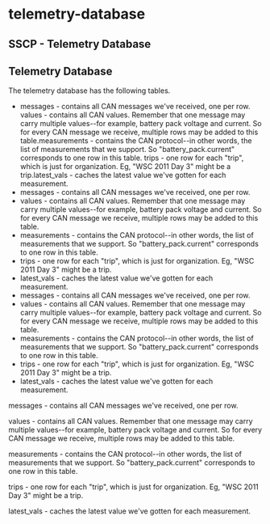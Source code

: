 # telemetry-database

## SSCP - Telemetry Database

## Telemetry Database

The telemetry database has the following tables.

* messages - contains all CAN messages we've received, one per row. values - contains all CAN values. Remember that one message may carry multiple values--for example, battery pack voltage and current. So for every CAN message we receive, multiple rows may be added to this table.measurements - contains the CAN protocol--in other words, the list of measurements that we support. So "battery\_pack.current" corresponds to one row in this table. trips - one row for each "trip", which is just for organization. Eg, "WSC 2011 Day 3" might be a trip.latest\_vals - caches the latest value we've gotten for each measurement.&#x20;
* messages - contains all CAN messages we've received, one per row.&#x20;
* values - contains all CAN values. Remember that one message may carry multiple values--for example, battery pack voltage and current. So for every CAN message we receive, multiple rows may be added to this table.
* measurements - contains the CAN protocol--in other words, the list of measurements that we support. So "battery\_pack.current" corresponds to one row in this table.&#x20;
* trips - one row for each "trip", which is just for organization. Eg, "WSC 2011 Day 3" might be a trip.
* latest\_vals - caches the latest value we've gotten for each measurement.&#x20;
* messages - contains all CAN messages we've received, one per row.&#x20;
* values - contains all CAN values. Remember that one message may carry multiple values--for example, battery pack voltage and current. So for every CAN message we receive, multiple rows may be added to this table.
* measurements - contains the CAN protocol--in other words, the list of measurements that we support. So "battery\_pack.current" corresponds to one row in this table.&#x20;
* trips - one row for each "trip", which is just for organization. Eg, "WSC 2011 Day 3" might be a trip.
* latest\_vals - caches the latest value we've gotten for each measurement.&#x20;

messages - contains all CAN messages we've received, one per row.&#x20;

values - contains all CAN values. Remember that one message may carry multiple values--for example, battery pack voltage and current. So for every CAN message we receive, multiple rows may be added to this table.

measurements - contains the CAN protocol--in other words, the list of measurements that we support. So "battery\_pack.current" corresponds to one row in this table.&#x20;

trips - one row for each "trip", which is just for organization. Eg, "WSC 2011 Day 3" might be a trip.

latest\_vals - caches the latest value we've gotten for each measurement.&#x20;
